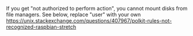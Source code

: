 If you get "not authorized to perform action", you cannot mount disks from file managers. See below, replace "user" with your own  
https://unix.stackexchange.com/questions/407967/polkit-rules-not-recognized-raspbian-stretch

